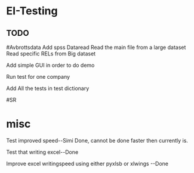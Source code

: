 # EI-Testing
## TODO

#Avbrottsdata 
Add spss Dataread 
  Read the main file from a large dataset
  Read specific RELs from Big dataset

Add simple GUI in order to do demo

Run test for one company

Add All the tests in test dictionary


#SR


# misc
Test improved speed--Simi Done, cannot be done faster then currently is.


Test that writing excel--Done


Improve excel writingspeed using either pyxlsb or xlwings --Done



